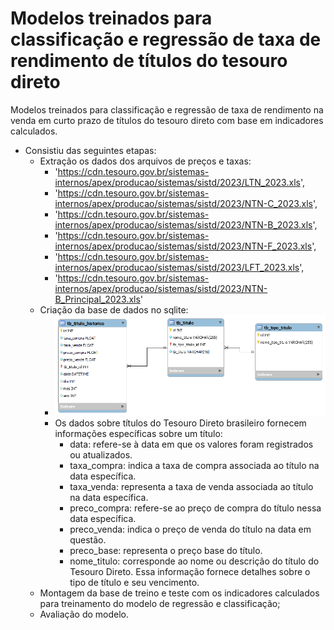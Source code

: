 # Modelos treinados para classificação e regressão de taxa de rendimento de títulos do tesouro direto

Modelos treinados para classificação e regressão de taxa de rendimento na venda em curto prazo de títulos do tesouro direto com base em indicadores calculados.

- Consistiu das seguintes etapas:
  - Extração os dados dos arquivos de preços e taxas:
    - 'https://cdn.tesouro.gov.br/sistemas-internos/apex/producao/sistemas/sistd/2023/LTN_2023.xls',
    - 'https://cdn.tesouro.gov.br/sistemas-internos/apex/producao/sistemas/sistd/2023/NTN-C_2023.xls',
    - 'https://cdn.tesouro.gov.br/sistemas-internos/apex/producao/sistemas/sistd/2023/NTN-B_2023.xls',
    - 'https://cdn.tesouro.gov.br/sistemas-internos/apex/producao/sistemas/sistd/2023/NTN-F_2023.xls',
    - 'https://cdn.tesouro.gov.br/sistemas-internos/apex/producao/sistemas/sistd/2023/LFT_2023.xls',
    - 'https://cdn.tesouro.gov.br/sistemas-internos/apex/producao/sistemas/sistd/2023/NTN-B_Principal_2023.xls'
  - Criação da base de dados no sqlite:
    -  <img src = 'mr_historico_titulo.png'>
    - Os dados sobre títulos do Tesouro Direto brasileiro fornecem informações específicas sobre um título:
      - data: refere-se à data em que os valores foram registrados ou atualizados.
      - taxa_compra: indica a taxa de compra associada ao título na data específica.
      - taxa_venda: representa a taxa de venda associada ao título na data específica.
      - preco_compra: refere-se ao preço de compra do título nessa data específica.
      - preco_venda: indica o preço de venda do título na data em questão.
      - preco_base: representa o preço base do título.
      - nome_titulo: corresponde ao nome ou descrição do título do Tesouro Direto. Essa informação fornece detalhes sobre o tipo de título e seu vencimento.
  - Montagem da base de treino e teste com os indicadores calculados para treinamento do modelo de regressão e classificação;
  - Avaliação do modelo.


